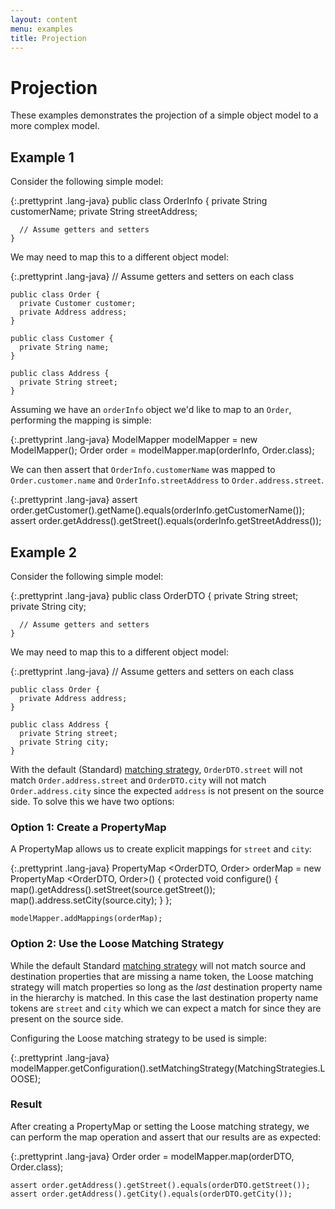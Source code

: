 ```yaml
---
layout: content
menu: examples
title: Projection
---
```


# Projection

These examples demonstrates the projection of a simple object model to a more complex model.

## Example 1 

Consider the following simple model:

{:.prettyprint .lang-java}
	public class OrderInfo {
	  private String customerName;
	  private String streetAddress;
	
	  // Assume getters and setters
	}

We may need to map this to a different object model:

{:.prettyprint .lang-java}
	// Assume getters and setters on each class
	
	public class Order {
	  private Customer customer;
	  private Address address;
	}
	
	public class Customer {
	  private String name;
	}
	
	public class Address {
	  private String street;
	}

Assuming we have an `orderInfo` object we'd like to map to an `Order`, performing the mapping is simple:

{:.prettyprint .lang-java}
	ModelMapper modelMapper = new ModelMapper();
	Order order = modelMapper.map(orderInfo, Order.class);

We can then assert that `OrderInfo.customerName` was mapped to `Order.customer.name` and `OrderInfo.streetAddress` to `Order.address.street`.

{:.prettyprint .lang-java}
	assert order.getCustomer().getName().equals(orderInfo.getCustomerName());
	assert order.getAddress().getStreet().equals(orderInfo.getStreetAddress());

## Example 2

Consider the following simple model:

{:.prettyprint .lang-java}
	public class OrderDTO {
	  private String street;
	  private String city;
	
	  // Assume getters and setters
	}

We may need to map this to a different object model:

{:.prettyprint .lang-java}
	// Assume getters and setters on each class
	
	public class Order {
	  private Address address;
	}
	
	public class Address {
	  private String street;
	  private String city;
	}

With the default (Standard) [matching strategy](/user-manual/configuration/#matching-strategies), `OrderDTO.street` will not match `Order.address.street` and `OrderDTO.city` will not match `Order.address.city` since the expected `address` is not present on the source side. To solve this we have two options:

### Option 1: Create a PropertyMap

A PropertyMap allows us to create explicit mappings for `street` and `city`:

{:.prettyprint .lang-java}
	PropertyMap <OrderDTO, Order> orderMap = new PropertyMap <OrderDTO, Order>() {
	  protected void configure() {
	    map().getAddress().setStreet(source.getStreet());
	    map().address.setCity(source.city);
	  }
	};
	
	modelMapper.addMappings(orderMap);

### Option 2: Use the Loose Matching Strategy

While the default Standard [matching strategy](/user-manual/configuration/#matching-strategies) will not match source and destination properties that are missing a name token, the Loose matching strategy will match properties so long as the _last_ destination property name in the hierarchy is matched. In this case the last destination property name tokens are `street` and `city` which we can expect a match for since they are present on the source side.

Configuring the Loose matching strategy to be used is simple:

{:.prettyprint .lang-java}
	modelMapper.getConfiguration().setMatchingStrategy(MatchingStrategies.LOOSE);

### Result

After creating a PropertyMap or setting the Loose matching strategy, we can perform the map operation and assert that our results are as expected:

{:.prettyprint .lang-java}
	Order order = modelMapper.map(orderDTO, Order.class);
	
	assert order.getAddress().getStreet().equals(orderDTO.getStreet());
	assert order.getAddress().getCity().equals(orderDTO.getCity());